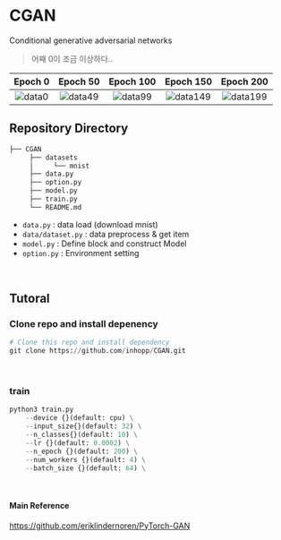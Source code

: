 # CGAN

Conditional generative adversarial networks

> 어째 0이 조금 이상하다..

| Epoch 0 | Epoch 50 | Epoch 100 | Epoch 150 | Epoch 200 |
|:-:|:-:|:-:|:-:|:-:|
| ![data0](https://user-images.githubusercontent.com/96368476/215316520-03512d96-1d3b-4eae-b16a-30c7e042c5fc.png) | ![data49](https://user-images.githubusercontent.com/96368476/216553710-0e8a780c-90b8-4186-bd5a-484578408505.png) | ![data99](https://user-images.githubusercontent.com/96368476/216553706-a268af94-9024-4384-b681-7983432341cf.png) | ![data149](https://user-images.githubusercontent.com/96368476/216553703-4cb7b39b-6b76-4471-9f09-59ebe5da6c09.png) | ![data199](https://user-images.githubusercontent.com/96368476/216553699-c5c7d3e9-8cc2-405c-86cc-a98495c8b7b9.png) |


## Repository Directory 

``` python 
├── CGAN
     ├── datasets
     │     └── mnist
     ├── data.py
     ├── option.py
     ├── model.py
     ├── train.py
     └── README.md
```

- `data.py` : data load (download mnist)
- `data/dataset.py` : data preprocess & get item
- `model.py` : Define block and construct Model
- `option.py` : Environment setting

<br>


## Tutoral

### Clone repo and install depenency

``` python
# Clone this repo and install dependency
git clone https://github.com/inhopp/CGAN.git
```

<br>


### train
``` python
python3 train.py
    --device {}(default: cpu) \
    --input_size{}(default: 32) \
    --n_classes{}(default: 10) \
    --lr {}(default: 0.0002) \
    --n_epoch {}(default: 200) \
    --num_workers {}(default: 4) \
    --batch_size {}(default: 64) \
```


<br>


#### Main Reference
https://github.com/eriklindernoren/PyTorch-GAN